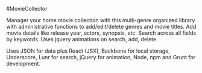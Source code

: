 #MovieCollector

Manager your home movie collection with this multi-genre organized library with administrative functions to add/edit/delete genres and movie titles.  Add movie details like release year, actors, synopsis, etc.  Search across all fields by keywords.  Uses jquery animations on search, add, delete.

Uses JSON for data plus React (JSX), Backbone for local storage, Underscore, Lunr for search, jQuery for animation, Node, npm and Grunt for development.
